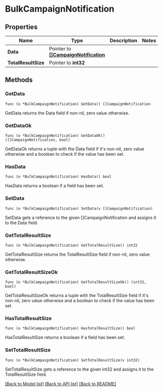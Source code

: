 # BulkCampaignNotification

## Properties

Name | Type | Description | Notes
------------ | ------------- | ------------- | -------------
**Data** | Pointer to [**[]CampaignNotification**](CampaignNotification.md) |  | 
**TotalResultSize** | Pointer to **int32** |  | 

## Methods

### GetData

`func (o *BulkCampaignNotification) GetData() []CampaignNotification`

GetData returns the Data field if non-nil, zero value otherwise.

### GetDataOk

`func (o *BulkCampaignNotification) GetDataOk() ([]CampaignNotification, bool)`

GetDataOk returns a tuple with the Data field if it's non-nil, zero value otherwise
and a boolean to check if the value has been set.

### HasData

`func (o *BulkCampaignNotification) HasData() bool`

HasData returns a boolean if a field has been set.

### SetData

`func (o *BulkCampaignNotification) SetData(v []CampaignNotification)`

SetData gets a reference to the given []CampaignNotification and assigns it to the Data field.

### GetTotalResultSize

`func (o *BulkCampaignNotification) GetTotalResultSize() int32`

GetTotalResultSize returns the TotalResultSize field if non-nil, zero value otherwise.

### GetTotalResultSizeOk

`func (o *BulkCampaignNotification) GetTotalResultSizeOk() (int32, bool)`

GetTotalResultSizeOk returns a tuple with the TotalResultSize field if it's non-nil, zero value otherwise
and a boolean to check if the value has been set.

### HasTotalResultSize

`func (o *BulkCampaignNotification) HasTotalResultSize() bool`

HasTotalResultSize returns a boolean if a field has been set.

### SetTotalResultSize

`func (o *BulkCampaignNotification) SetTotalResultSize(v int32)`

SetTotalResultSize gets a reference to the given int32 and assigns it to the TotalResultSize field.


[[Back to Model list]](../README.md#documentation-for-models) [[Back to API list]](../README.md#documentation-for-api-endpoints) [[Back to README]](../README.md)


